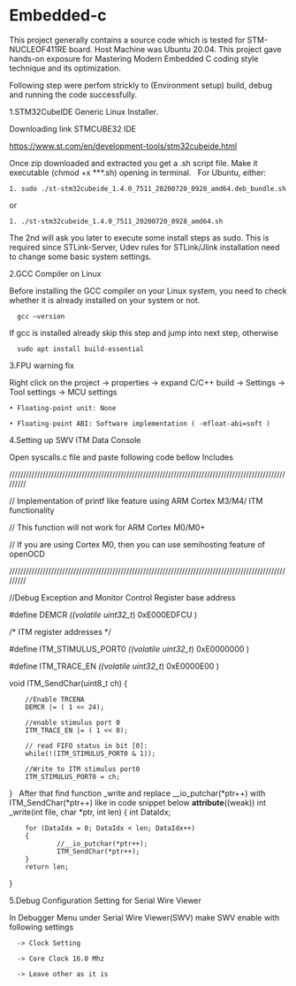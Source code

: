 # Embedded-c

This project generally  contains a source code which is tested for STM-NUCLEOF411RE  board.
Host Machine was Ubuntu 20.04. This project gave hands-on exposure for Mastering Modern Embedded C
coding style technique and its optimization.

Following step were perfom strickly to (Environment setup) build, debug and running the code successfully.

1.STM32CubeIDE Generic Linux Installer.

Downloading link STMCUBE32 IDE

   https://www.st.com/en/development-tools/stm32cubeide.html

Once zip downloaded and extracted you get a .sh script file.
Make it executable (chmod +x ***.sh) opening in terminal.
 
For Ubuntu, either:
   
    1. sudo ./st-stm32cubeide_1.4.0_7511_20200720_0928_amd64.deb_bundle​.sh

or 
   
    1. ./st-stm32cubeide_1.4.0_7511_20200720_0928_amd64​.sh


The 2nd will ask you later to execute some install steps as sudo. This is required since STLink-Server, Udev rules for 
STLink/Jlink installation need to change some basic system settings.

2.GCC Compiler on Linux

Before installing the GCC compiler on your Linux system, you need to check whether it is already installed on your system or not.

      gcc –version

If gcc is installed already skip this step and jump into next step, otherwise 

      sudo apt install build-essential


3.FPU warning fix

Right click on the project 
                        -> properties
                                    -> expand C/C++ build 
                                                        -> Settings 
                                                                    -> Tool settings 
                                                                                    -> MCU settings
                                                                                    
    • Floating-point unit: None 
    
    • Floating-point ABI: Software implementation ( -mfloat-abi=soft ) 
                  
                  
4.Setting up SWV ITM Data Console

Open syscalls.c file and paste following code bellow Includes

/////////////////////////////////////////////////////////////////////////////////////////////////////////

//           Implementation of printf like feature using ARM Cortex M3/M4/ ITM functionality

//           This function will not work for ARM Cortex M0/M0+

//           If you are using Cortex M0, then you can use semihosting feature of openOCD

/////////////////////////////////////////////////////////////////////////////////////////////////////////


//Debug Exception and Monitor Control Register base address

#define DEMCR                   *((volatile uint32_t*) 0xE000EDFCU )

/* ITM register addresses */

#define ITM_STIMULUS_PORT0      *((volatile uint32_t*) 0xE0000000 )

#define ITM_TRACE_EN            *((volatile uint32_t*) 0xE0000E00 )

void ITM_SendChar(uint8_t ch)
{

        //Enable TRCENA
        DEMCR |= ( 1 << 24);

        //enable stimulus port 0
        ITM_TRACE_EN |= ( 1 << 0);

        // read FIFO status in bit [0]:
        while(!(ITM_STIMULUS_PORT0 & 1));

        //Write to ITM stimulus port0
        ITM_STIMULUS_PORT0 = ch;
}
 
After that find function _write and replace __io_putchar(*ptr++) with ITM_SendChar(*ptr++) like in code snippet below
__attribute__((weak)) int _write(int file, char *ptr, int len)
{
        int DataIdx;

        for (DataIdx = 0; DataIdx < len; DataIdx++)
        {
                //__io_putchar(*ptr++);
                ITM_SendChar(*ptr++);
        }
        return len;
}

5.Debug Configuration Setting for Serial Wire Viewer

In Debugger Menu under Serial Wire Viewer(SWV) make SWV enable with following settings

      -> Clock Setting
    
      -> Core Clock 16.0 Mhz
                  
      -> Leave other as it is


    

